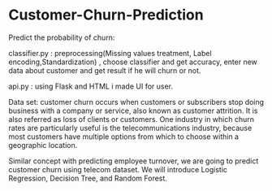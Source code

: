 # Customer-Churn-Prediction
Predict the probability of churn:

classifier.py : preprocessing(Missing values treatment, Label encoding,Standardization) , choose classifier and get accuracy, enter new data about customer and get result if he will churn or not. 

api.py : using Flask and HTML i made UI for user.

Data set: customer churn occurs when customers or subscribers stop doing business with a company or service, also known as customer attrition. It is also referred as loss of clients or customers. One industry in which churn rates are particularly useful is the telecommunications industry, because most customers have multiple options from which to choose within a geographic location.

Similar concept with predicting employee turnover, we are going to predict customer churn using telecom dataset. We will introduce Logistic Regression, Decision Tree, and Random Forest.
